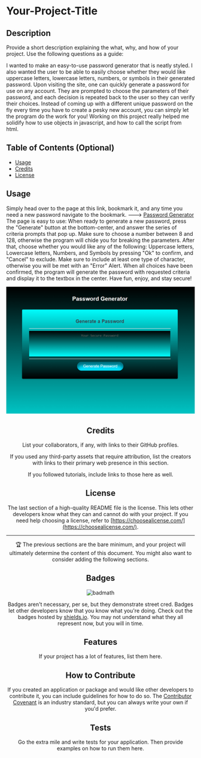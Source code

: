# Your-Project-Title
## Description

Provide a short description explaining the what, why, and how of your project. Use the following questions as a guide:

I wanted to make an easy-to-use password generator that is neatly styled. I also wanted the user to be able to easily choose whether
they would like uppercase letters, lowercase letters, numbers, or symbols in their generated password. Upon visiting the site, one 
can quickly generate a password for use on any account. They are prompted to choose the parameters of their password, and each decision
is repeated back to the user so they can verify their choices. Instead of coming up with a different unique password on the fly every time
you have to create a pesky new account, you can simply let the program do the work for you! Working on this project really helped me solidify
how to use objects in javascript, and how to call the script from html.

## Table of Contents (Optional)

- [Usage](#usage)
- [Credits](#credits)
- [License](#license)


## Usage

Simply head over to the page at this link, bookmark it, and any time you need a new password navigate to the bookmark. ---> [Password Generator]()  
The page is easy to use: When ready to generate a new password, press the "Generate" button at the bottom-center, and answer the series of criteria prompts
that pop up. Make sure to choose a number between 8 and 128, otherwise the program will chide you for breaking the parameters. After that, choose whether
you would like any of the following: Uppercase letters, Lowercase letters, Numbers, and Symbols by pressing "Ok" to confirm, and "Cancel" to exclude.
Make sure to include at least one type of character, otherwise you will be met with an "Error" Alert. When all choices have been confirmed, the program
will generate the password with requested criteria and display it to the textbox in the center. Have fun, enjoy, and stay secure!  


![alt text](./assets/images/Preview.png)<center>


## Credits

List your collaborators, if any, with links to their GitHub profiles.

If you used any third-party assets that require attribution, list the creators with links to their primary web presence in this section.

If you followed tutorials, include links to those here as well.

## License

The last section of a high-quality README file is the license. This lets other developers know what they can and cannot do with your project. If you need help choosing a license, refer to [https://choosealicense.com/](https://choosealicense.com/).

---

🏆 The previous sections are the bare minimum, and your project will ultimately determine the content of this document. You might also want to consider adding the following sections.

## Badges

![badmath](https://img.shields.io/github/languages/top/lernantino/badmath)

Badges aren't necessary, per se, but they demonstrate street cred. Badges let other developers know that you know what you're doing. Check out the badges hosted by [shields.io](https://shields.io/). You may not understand what they all represent now, but you will in time.

## Features

If your project has a lot of features, list them here.

## How to Contribute

If you created an application or package and would like other developers to contribute it, you can include guidelines for how to do so. The [Contributor Covenant](https://www.contributor-covenant.org/) is an industry standard, but you can always write your own if you'd prefer.

## Tests

Go the extra mile and write tests for your application. Then provide examples on how to run them here.
